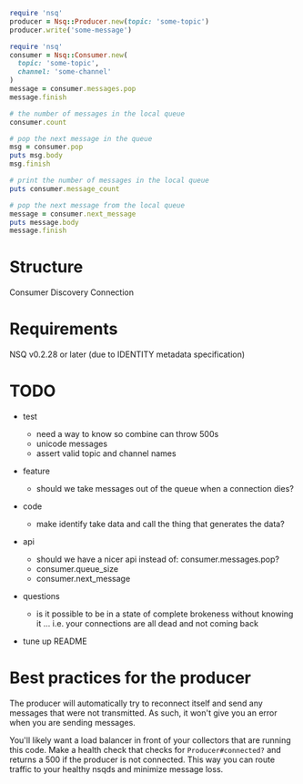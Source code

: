 ```Ruby
require 'nsq'
producer = Nsq::Producer.new(topic: 'some-topic')
producer.write('some-message')
```

```Ruby
require 'nsq'
consumer = Nsq::Consumer.new(
  topic: 'some-topic',
  channel: 'some-channel'
)
message = consumer.messages.pop
message.finish

# the number of messages in the local queue
consumer.count

# pop the next message in the queue
msg = consumer.pop
puts msg.body
msg.finish

# print the number of messages in the local queue
puts consumer.message_count

# pop the next message from the local queue
message = consumer.next_message
puts message.body
message.finish
```

# Structure

Consumer
Discovery
Connection

# Requirements

NSQ v0.2.28 or later (due to IDENTITY metadata specification)


# TODO

- test
  - need a way to know so combine can throw 500s
  - unicode messages
  - assert valid topic and channel names

- feature
  - should we take messages out of the queue when a connection dies?

- code
  - make identify take data and call the thing that generates the data?

- api
  - should we have a nicer api instead of: consumer.messages.pop?
  - consumer.queue_size
  - consumer.next_message

- questions
  - is it possible to be in a state of complete brokeness without knowing it ...
    i.e. your connections are all dead and not coming back

- tune up README

# Best practices for the producer

The producer will automatically try to reconnect itself and send any messages
that were not transmitted. As such, it won't give you an error when you are
sending messages.

You'll likely want a load balancer in front of your collectors that are running
this code. Make a health check that checks for `Producer#connected?` and returns
a 500 if the producer is not connected. This way you can route traffic to your
healthy nsqds and minimize message loss.


